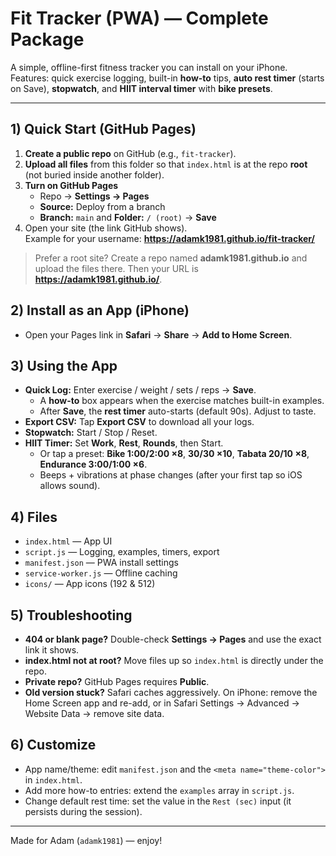 # Fit Tracker (PWA) — Complete Package

A simple, offline-first fitness tracker you can install on your iPhone.  
Features: quick exercise logging, built-in **how-to** tips, **auto rest timer** (starts on Save), **stopwatch**, and **HIIT interval timer** with **bike presets**.

---

## 1) Quick Start (GitHub Pages)

1. **Create a public repo** on GitHub (e.g., `fit-tracker`).
2. **Upload all files** from this folder so that `index.html` is at the repo **root** (not buried inside another folder).
3. **Turn on GitHub Pages**  
   - Repo → **Settings → Pages**  
   - **Source:** Deploy from a branch  
   - **Branch:** `main` and **Folder:** `/ (root)` → **Save**
4. Open your site (the link GitHub shows).  
   Example for your username: **https://adamk1981.github.io/fit-tracker/**

> Prefer a root site? Create a repo named **adamk1981.github.io** and upload the files there. Then your URL is **https://adamk1981.github.io/**.

## 2) Install as an App (iPhone)
- Open your Pages link in **Safari** → **Share** → **Add to Home Screen**.

## 3) Using the App
- **Quick Log:** Enter exercise / weight / sets / reps → **Save**.  
  - A **how-to** box appears when the exercise matches built-in examples.  
  - After **Save**, the **rest timer** auto-starts (default 90s). Adjust to taste.
- **Export CSV:** Tap **Export CSV** to download all your logs.
- **Stopwatch:** Start / Stop / Reset.
- **HIIT Timer:** Set **Work**, **Rest**, **Rounds**, then Start.  
  - Or tap a preset: **Bike 1:00/2:00 ×8**, **30/30 ×10**, **Tabata 20/10 ×8**, **Endurance 3:00/1:00 ×6**.  
  - Beeps + vibrations at phase changes (after your first tap so iOS allows sound).

## 4) Files
- `index.html` — App UI
- `script.js` — Logging, examples, timers, export
- `manifest.json` — PWA install settings
- `service-worker.js` — Offline caching
- `icons/` — App icons (192 & 512)

## 5) Troubleshooting
- **404 or blank page?** Double-check **Settings → Pages** and use the exact link it shows.  
- **index.html not at root?** Move files up so `index.html` is directly under the repo.  
- **Private repo?** GitHub Pages requires **Public**.  
- **Old version stuck?** Safari caches aggressively. On iPhone: remove the Home Screen app and re-add, or in Safari Settings → Advanced → Website Data → remove site data.

## 6) Customize
- App name/theme: edit `manifest.json` and the `<meta name="theme-color">` in `index.html`.
- Add more how-to entries: extend the `examples` array in `script.js`.
- Change default rest time: set the value in the `Rest (sec)` input (it persists during the session).

---

Made for Adam (`adamk1981`) — enjoy!
